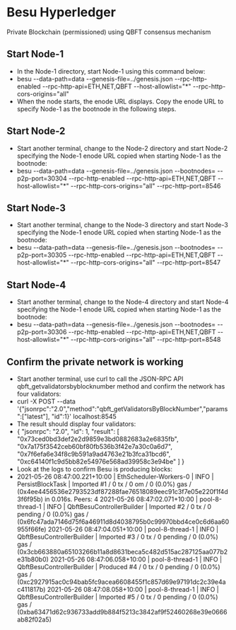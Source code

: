 # Besu Hyperledger

Private Blockchain (permissioned) using QBFT consensus mechanism

## Start Node-1

* In the Node-1 directory, start Node-1 using this command below:
* besu --data-path=data --genesis-file=../genesis.json --rpc-http-enabled --rpc-http-api=ETH,NET,QBFT --host-allowlist="\*" --rpc-http-cors-origins="all"
* When the node starts, the enode URL displays. Copy the enode URL to specify Node-1 as the bootnode in the following steps.

## Start Node-2

* Start another terminal, change to the Node-2 directory and start Node-2 specifying the Node-1 enode URL copied when starting Node-1 as the bootnode:
* besu --data-path=data --genesis-file=../genesis.json --bootnodes=<Node-1 Enode URL> --p2p-port=30304 --rpc-http-enabled --rpc-http-api=ETH,NET,QBFT --host-allowlist="\*" --rpc-http-cors-origins="all" --rpc-http-port=8546

## Start Node-3

* Start another terminal, change to the Node-3 directory and start Node-3 specifying the Node-1 enode URL copied when starting Node-1 as the bootnode:
* besu --data-path=data --genesis-file=../genesis.json --bootnodes=<Node-1 Enode URL> --p2p-port=30305 --rpc-http-enabled --rpc-http-api=ETH,NET,QBFT --host-allowlist="\*" --rpc-http-cors-origins="all" --rpc-http-port=8547

## Start Node-4

* Start another terminal, change to the Node-4 directory and start Node-4 specifying the Node-1 enode URL copied when starting Node-1 as the bootnode:
* besu --data-path=data --genesis-file=../genesis.json --bootnodes=<Node-1 Enode URL> --p2p-port=30306 --rpc-http-enabled --rpc-http-api=ETH,NET,QBFT --host-allowlist="\*" --rpc-http-cors-origins="all" --rpc-http-port=8548

## Confirm the private network is working

* Start another terminal, use curl to call the JSON-RPC API qbft_getvalidatorsbyblocknumber method and confirm the network has four validators:
* curl -X POST --data '{"jsonrpc":"2.0","method":"qbft_getValidatorsByBlockNumber","params":["latest"], "id":1}' localhost:8545
* The result should display four validators:
* {
  "jsonrpc": "2.0",
  "id": 1,
  "result": [
  "0x73ced0bd3def2e2d9859e3bd0882683a2e6835fb",
  "0x7a175f3542ceb60bf80fb536b3f42e7a30c0a6d7",
  "0x7f6efa6e34f8c9b591a9ad4763e21b3fca31bcd6",
  "0xc64140f1c9d5bb82e54976e568ad39958c3e94be"
  ]
  }
* Look at the logs to confirm Besu is producing blocks:
* 2021-05-26 08:47:00.221+10:00 | EthScheduler-Workers-0 | INFO  | PersistBlockTask | Imported #1 / 0 tx / 0 om / 0 (0.0%) gas / (0x4ee4456536e2793523df87288fae76518089eec91c3f7e05e220f1f4d3f6f95b) in 0.016s. Peers: 4
2021-05-26 08:47:02.071+10:00 | pool-8-thread-1 | INFO  | QbftBesuControllerBuilder | Imported #2 / 0 tx / 0 pending / 0 (0.0%) gas / (0x6fc47ada7146d75f6a46911d8d4038795b0c99970bbd4ce0c6d6aa60955f66fe)
2021-05-26 08:47:04.051+10:00 | pool-8-thread-1 | INFO  | QbftBesuControllerBuilder | Imported #3 / 0 tx / 0 pending / 0 (0.0%) gas / (0x3cb663880a65103266b11a8d8631beca5c482d515ac287125aa077b2e31b80b0)
2021-05-26 08:47:06.058+10:00 | pool-8-thread-1 | INFO  | QbftBesuControllerBuilder | Produced #4 / 0 tx / 0 pending / 0 (0.0%) gas / (0xc2927915ac0c94bab5fc9acea6608455f1c857d69e97191dc2c39e4ac411817b)
2021-05-26 08:47:08.058+10:00 | pool-8-thread-1 | INFO  | QbftBesuControllerBuilder | Imported #5 / 0 tx / 0 pending / 0 (0.0%) gas / (0xba63471d62c936733add9b884f5213c3842af9f52460268e39e0666ab82f02a5)
